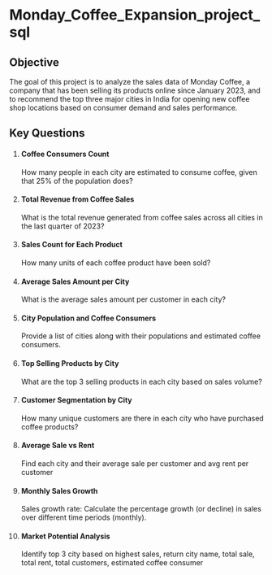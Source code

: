 # Monday_Coffee_Expansion_project_sql
## Objective

The goal of this project is to analyze the sales data of Monday Coffee, a company that has been selling its products online since January 2023, and to recommend the top three major cities in India for opening new coffee shop locations based on consumer demand and sales performance.

## Key Questions

1.  #### Coffee Consumers Count
    How many people in each city are estimated to consume coffee, given that 25% of the population does?

2. #### Total Revenue from Coffee Sales
    What is the total revenue generated from coffee sales across all cities in the last quarter of 2023?

3. #### Sales Count for Each Product
    How many units of each coffee product have been sold?

4. #### Average Sales Amount per City
    What is the average sales amount per customer in each city?

5. #### City Population and Coffee Consumers
    Provide a list of cities along with their populations and estimated coffee consumers.

6. #### Top Selling Products by City
    What are the top 3 selling products in each city based on sales volume?

7. #### Customer Segmentation by City
    How many unique customers are there in each city who have purchased coffee products?

8. #### Average Sale vs Rent
    Find each city and their average sale per customer and avg rent per customer

9. #### Monthly Sales Growth
    Sales growth rate: Calculate the percentage growth (or decline) in sales over different time periods (monthly).

10. #### Market Potential Analysis
    Identify top 3 city based on highest sales, return city name, total sale, total rent, total customers, estimated coffee consumer
